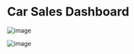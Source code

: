 # Car Sales Dashboard

![image](https://github.com/rashmi0007/Car_Sales_Dashboard/assets/87612040/9c3cabcb-9fa0-4044-b0bd-2205c586437c)

![image](https://github.com/rashmi0007/Car_Sales_Dashboard/assets/87612040/da03d695-db84-4175-989d-fbbe191d369c)


